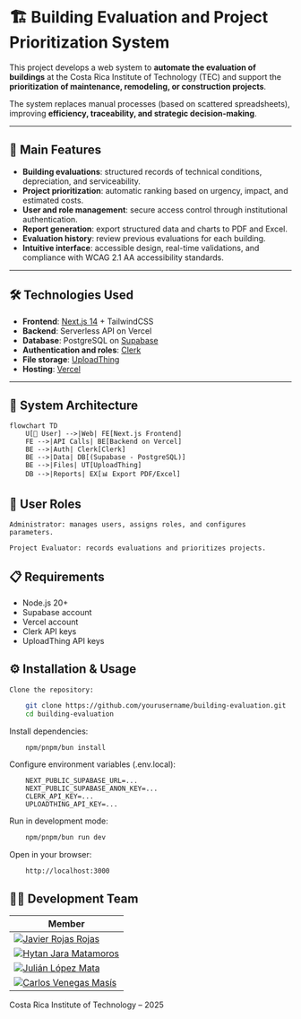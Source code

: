 # 🏗️ Building Evaluation and Project Prioritization System

This project develops a web system to **automate the evaluation of buildings** at the Costa Rica Institute of Technology (TEC) and support the **prioritization of maintenance, remodeling, or construction projects**.  

The system replaces manual processes (based on scattered spreadsheets), improving **efficiency, traceability, and strategic decision-making**.

---

## 🚀 Main Features

- **Building evaluations**: structured records of technical conditions, depreciation, and serviceability.  
- **Project prioritization**: automatic ranking based on urgency, impact, and estimated costs.  
- **User and role management**: secure access control through institutional authentication.  
- **Report generation**: export structured data and charts to PDF and Excel.  
- **Evaluation history**: review previous evaluations for each building.  
- **Intuitive interface**: accessible design, real-time validations, and compliance with WCAG 2.1 AA accessibility standards.  

---

## 🛠️ Technologies Used

- **Frontend**: [Next.js 14](https://nextjs.org/) + TailwindCSS  
- **Backend**: Serverless API on Vercel  
- **Database**: PostgreSQL on [Supabase](https://supabase.com/)  
- **Authentication and roles**: [Clerk](https://clerk.com/)  
- **File storage**: [UploadThing](https://uploadthing.com/)  
- **Hosting**: [Vercel](https://vercel.com/)  

---

## 📐 System Architecture

```mermaid
flowchart TD
    U[👤 User] -->|Web| FE[Next.js Frontend]
    FE -->|API Calls| BE[Backend on Vercel]
    BE -->|Auth| Clerk[Clerk]
    BE -->|Data| DB[(Supabase - PostgreSQL)]
    BE -->|Files| UT[UploadThing]
    DB -->|Reports| EX[📊 Export PDF/Excel]
```

## 👥 User Roles

    Administrator: manages users, assigns roles, and configures parameters.

    Project Evaluator: records evaluations and prioritizes projects.


## 📋 Requirements
  - Node.js 20+
  - Supabase account
  - Vercel account
  - Clerk API keys
  - UploadThing API keys

## ⚙️ Installation & Usage
    Clone the repository:
```sh
    git clone https://github.com/yourusername/building-evaluation.git
    cd building-evaluation
```
Install dependencies:
```sh
    npm/pnpm/bun install
```
Configure environment variables (.env.local):
```
    NEXT_PUBLIC_SUPABASE_URL=...
    NEXT_PUBLIC_SUPABASE_ANON_KEY=...
    CLERK_API_KEY=...
    UPLOADTHING_API_KEY=...
```
Run in development mode:
```sh
    npm/pnpm/bun run dev
```
Open in your browser:
```
    http://localhost:3000
```
## 👨‍💻 Development Team

| Member |
|--------|
| [![Javier Rojas Rojas](https://img.shields.io/badge/Javier%20Rojas%20Rojas-181717?style=flat-square&logo=github)](https://github.com/javialroro) |
| [![Hytan Jara Matamoros](https://img.shields.io/badge/Hytan%20Jara%20Matamoros-181717?style=flat-square&logo=github)](https://github.com/HytanJara) |
| [![Julián López Mata](https://img.shields.io/badge/Julián%20López%20Mata-181717?style=flat-square&logo=github)](https://github.com/Julianlopmm) |
| [![Carlos Venegas Masís](https://img.shields.io/badge/Carlos%20Venegas%20Masís-181717?style=flat-square&logo=github)](https://github.com/ScarloVM) |


Costa Rica Institute of Technology – 2025
